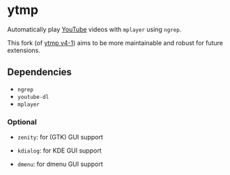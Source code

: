ytmp
====

Automatically play [YouTube] videos with `mplayer` using `ngrep`.

This fork (of [ytmp v4-1][1]) aims to be more maintainable and robust for future
extensions.

Dependencies
------------

* `ngrep`
* `youtube-dl`
* `mplayer`

### Optional

* `zenity`: for (GTK) GUI support
* `kdialog`: for KDE GUI support
* `dmenu`: for dmenu GUI support

  [1]: http://aur.archlinux.org/packages.php?ID=40172
  [YouTube]: http://www.youtube.com/
